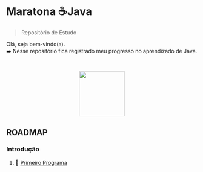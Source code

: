 # Maratona :coffee:Java

> Repositório de Estudo

Olá, seja bem-vindo(a).  
:arrow_right: Nesse repositório fica registrado meu progresso no aprendizado de Java.

<h1 align="center">
  <img src="https://cdn.iconscout.com/icon/free/png-256/java-43-569305.png" width="120">
</h1>

## ROADMAP

### Introdução

1. 🥇 [Primeiro Programa](https://github.com/ca1o19c/maratona-java/blob/main/src/introducao/OlaDevDojo.java)
